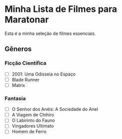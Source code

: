 # Minha Lista de Filmes para Maratonar

Esta é a minha seleção de filmes essenciais.

## Gêneros

### Ficção Científica

- [ ] 2001: Uma Odisseia no Espaço
- [ ] Blade Runner
- [ ] Matrix

### Fantasia

- [ ] O Senhor dos Anéis: A Sociedade do Anel
- [ ] A Viagem de Chihiro
- [ ] O Labirinto do Fauno
- [ ] Vingadores Ultimato
- [ ] Homem de Ferro

